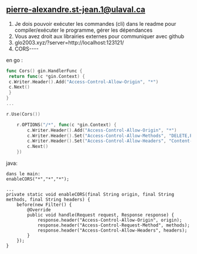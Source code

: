 pierre-alexandre.st-jean.1@ulaval.ca
------------------------------------

1. Je dois pouvoir exécuter les commandes (cli) dans le readme pour compiler/exécuter le programme, gérer les dépendances
2. Vous avez droit aux librairies externes pour communiquer avec github
3. glo2003.xyz/?server=http://localhost:123121/
4. CORS----

en go : 
```go
func Cors() gin.HandlerFunc {
 return func(c *gin.Context) {
 c.Writer.Header().Add("Access-Control-Allow-Origin", "*")
 c.Next()
 }
}
...

r.Use(Cors())

    r.OPTIONS("/*", func(c *gin.Context) {
        c.Writer.Header().Add("Access-Control-Allow-Origin", "*")
        c.Writer.Header().Set("Access-Control-Allow-Methods", "DELETE,POST,PUT,GET")
        c.Writer.Header().Set("Access-Control-Allow-Headers", "Content-Type")
        c.Next()
    })
```
java:
```
dans le main:
enableCORS("*","*","*");

...
private static void enableCORS(final String origin, final String methods, final String headers) {
    before(new Filter() {
        @Override
        public void handle(Request request, Response response) {
            response.header("Access-Control-Allow-Origin", origin);
            response.header("Access-Control-Request-Method", methods);
            response.header("Access-Control-Allow-Headers", headers);
        }
    });
}
```
